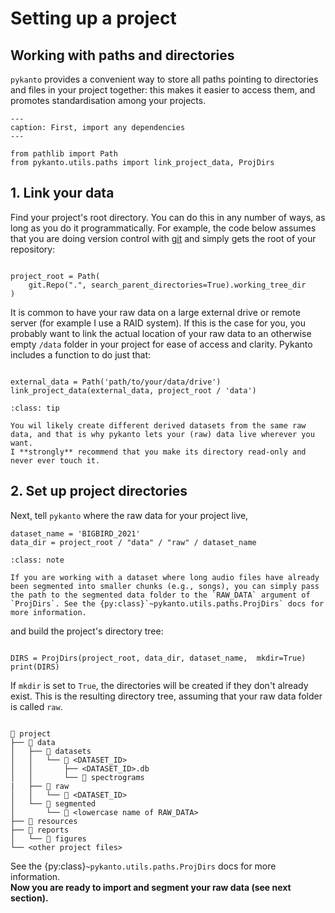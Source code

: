 
# Setting up a project


## Working with paths and directories

`pykanto` provides a convenient way to store all paths pointing to directories
and files in your project together: this makes it easier to access them, and
promotes standardisation among your projects.


```{code-block} python
---
caption: First, import any dependencies
---

from pathlib import Path
from pykanto.utils.paths import link_project_data, ProjDirs

```

## 1. Link your data

Find your project's root directory. You can do this in any number of ways, as
long as you do it programmatically. For example, the code below assumes that you
are doing version control with [git](https://git-scm.com/) and simply gets the root of your repository:

```{code-block} python

project_root = Path(
    git.Repo(".", search_parent_directories=True).working_tree_dir
)

```

It is common to have your raw data on a large external drive or remote server
(for example I use a RAID system). If this is the case for you, you probably
want to link the actual location of your raw data to an otherwise empty `/data`
folder in your project for ease of access and clarity. Pykanto includes a
function to do just that:

```{code-block} python

external_data = Path('path/to/your/data/drive')
link_project_data(external_data, project_root / 'data')

```

```{admonition} Tip: freeze your raw data and only work on programmatically derived datasets
:class: tip

You wil likely create different derived datasets from the same raw data, and that is why pykanto lets your (raw) data live wherever you want.
I **strongly** recommend that you make its directory read-only and
never ever touch it.
```

## 2. Set up project directories

Next, tell `pykanto` where the raw data for your project live, 

```{code-block} python
dataset_name = 'BIGBIRD_2021'
data_dir = project_root / "data" / "raw" / dataset_name
```
```{admonition} Note:
:class: note

If you are working with a dataset where long audio files have already been segmented into smaller chunks (e.g., songs), you can simply pass the path to the segmented data folder to the `RAW_DATA` argument of `ProjDirs`. See the {py:class}`~pykanto.utils.paths.ProjDirs` docs for more information.
```
and build the project's directory tree:



```{code-block} python

DIRS = ProjDirs(project_root, data_dir, dataset_name,  mkdir=True)
print(DIRS)
```

If `mkdir` is set to `True`, the directories will be created if they don't
already exist. This is the resulting directory tree, assuming that your raw data
folder is called `raw`.

```{code-block} text

📁 project
├── 📁 data
│   ├── 📁 datasets
│   │   └── 📁 <DATASET_ID>
│   │       ├── <DATASET_ID>.db
│   │       └── 📁 spectrograms
|   ├── 📁 raw
│   │   └── 📁 <DATASET_ID>  
│   └── 📁 segmented
│       └── 📁 <lowercase name of RAW_DATA>
├── 📁 resources
├── 📁 reports
│   └── 📁 figures
└── <other project files>

```


See the
{py:class}`~pykanto.utils.paths.ProjDirs` docs for more information.
<br>
**Now you are ready to import and segment your raw data (see next section).**
